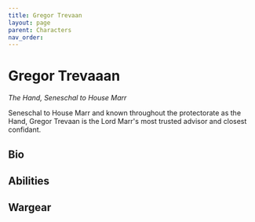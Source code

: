 ```yaml
---
title: Gregor Trevaan
layout: page
parent: Characters
nav_order: 
---
```

# Gregor Trevaaan
*The Hand, Seneschal to House Marr*  

Seneschal to House Marr and known throughout the protectorate as the Hand, Gregor Trevaan is the Lord Marr's most trusted advisor and closest confidant.

## Bio


## Abilities


## Wargear
